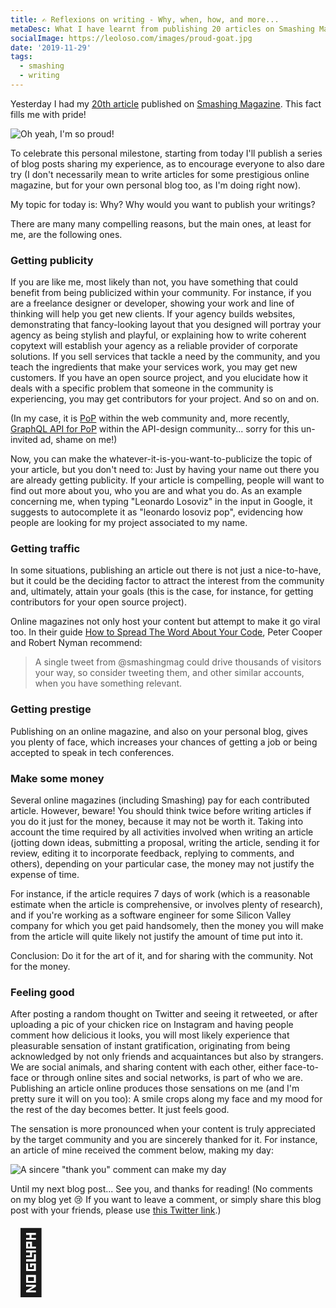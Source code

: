 ```yaml
---
title: ✍️ Reflexions on writing - Why, when, how, and more...
metaDesc: What I have learnt from publishing 20 articles on Smashing Magazine
socialImage: https://leoloso.com/images/proud-goat.jpg
date: '2019-11-29'
tags:
  - smashing
  - writing
---
```


Yesterday I had my [20th article](https://www.smashingmagazine.com/2019/11/abstracting-wordpress-code-reuse-with-other-cms-implementation/) published on [Smashing Magazine](https://www.smashingmagazine.com). This fact fills me with pride! 

![Oh yeah, I'm so proud!](/images/proud-goat.jpg "Oh yeah, I'm so proud!")

To celebrate this personal milestone, starting from today I'll publish a series of blog posts sharing my experience, as to encourage everyone to also dare try (I don't necessarily mean to write articles for some prestigious online magazine, but for your own personal blog too, as I'm doing right now).

My topic for today is: Why? Why would you want to publish your writings? 

There are many many compelling reasons, but the main ones, at least for me, are the following ones.

### Getting publicity

If you are like me, most likely than not, you have something that could benefit from being publicized within your community. For instance, if you are a freelance designer or developer, showing your work and line of thinking will help you get new clients. If your agency builds websites, demonstrating that fancy-looking layout that you designed will portray your agency as being stylish and playful, or explaining how to write coherent copytext will establish your agency as a reliable provider of corporate solutions. If you sell services that tackle a need by the community, and you teach the ingredients that make your services work, you may get new customers. If you have an open source project, and you elucidate how it deals with a specific problem that someone in the community is experiencing, you may get contributors for your project. And so on and on.

(In my case, it is [PoP](https://github.com/leoloso/PoP) within the web community and, more recently, [GraphQL API for PoP](https://github.com/getpop/api-graphql) within the API-design community... sorry for this un-invited ad, shame on me!)

Now, you can make the whatever-it-is-you-want-to-publicize the topic of your article, but you don't need to: Just by having your name out there you are already getting publicity. If your article is compelling, people will want to find out more about you, who you are and what you do. As an example concerning me, when typing "Leonardo Losoviz" in the input in Google, it suggests to autocomplete it as "leonardo losoviz pop", evidencing how people are looking for my project associated to my name. 

### Getting traffic

In some situations, publishing an article out there is not just a nice-to-have, but it could be the deciding factor to attract the interest from the community and, ultimately, attain your goals (this is the case, for instance, for getting contributors for your open source project). 

Online magazines not only host your content but attempt to make it go viral too. In their guide [How to Spread The Word About Your Code](https://hacks.mozilla.org/2013/05/how-to-spread-the-word-about-your-code/), Peter Cooper and Robert Nyman recommend:

> A single tweet from @smashingmag could drive thousands of visitors your way, so consider tweeting them, and other similar accounts, when you have something relevant.

### Getting prestige

Publishing on an online magazine, and also on your personal blog, gives you plenty of face, which increases your chances of getting a job or being accepted to speak in tech conferences. 

### Make some money

Several online magazines (including Smashing) pay for each contributed article. However, beware! You should think twice before writing articles if you do it just for the money, because it may not be worth it. Taking into account the time required by all activities involved when writing an article (jotting down ideas, submitting a proposal, writing the article, sending it for review, editing it to incorporate feedback, replying to comments, and others), depending on your particular case, the money may not justify the expense of time. 

For instance, if the article requires 7 days of work (which is a reasonable estimate when the article is comprehensive, or involves plenty of research), and if you're working as a software engineer for some Silicon Valley company for which you get paid handsomely, then the money you will make from the article will quite likely not justify the amount of time put into it. 

Conclusion: Do it for the art of it, and for sharing with the community. Not for the money.

### Feeling good

After posting a random thought on Twitter and seeing it retweeted, or after uploading a pic of your chicken rice on Instagram and having people comment how delicious it looks, you will most likely experience that pleasurable sensation of instant gratification, originating from being acknowledged by not only friends and acquaintances but also by strangers. We are social animals, and sharing content with each other, either face-to-face or through online sites and social networks, is part of who we are. Publishing an article online produces those sensations on me (and I'm pretty sure it will on you too): A smile crops along my face and my mood for the rest of the day becomes better. It just feels good.

The sensation is more pronounced when your content is truly appreciated by the target community and you are sincerely thanked for it. For instance, an article of mine received the comment below, making my day:

![A sincere "thank you" comment can make my day](/images/comment-feels-good.jpg)

Until my next blog post... See you, and thanks for reading! (No comments on my blog yet 😢 If you want to leave a comment, or simply share this blog post with your friends, please use [this Twitter link](https://twitter.com/losoviz/status/1200330210500997125).)

<span style="font-size: 100px;">👋</span>